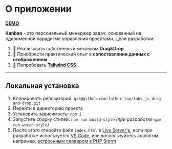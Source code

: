# О приложении
**[DEMO](https://312-s.github.io/kanban/)**

**Kanban** - это персональный менеджер задач, основанный на одноименной парадигме управления проектами. Цели разработки: 
1. 🤚 Реализовать собственный механизм **Drag&Drop**
2. 💽 Приобрести практический опыт в **сопоставлении данных с отображением**
3. 💨 Попробовать [**Tailwind CSS**](https://tailwindcss.com/)

---

## Локальная установка

1. Клонировать репозиторий: `git@github.com:father-lox/labs_js_drag-and-drop.git`
2. Перейти в директорию проекта
3. Установить зависимость: `npm i`
4. Запустить сборку стилей: `npm run build-style` _(при разработке `npm run watch-style`)_
5. После этого откройте файл `index.html` в [Live Server'e](https://marketplace.visualstudio.com/items?itemName=ritwickdey.LiveServer), если при разработке используется [VS Code](https://code.visualstudio.com/), или воспользуйтесь аналогом, например, [встроенным сервером в PHP Storm](https://www.jetbrains.com/help/phpstorm/php-built-in-web-server.html)
